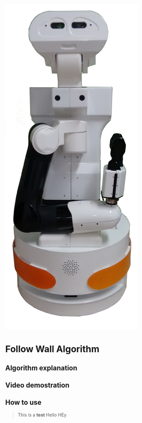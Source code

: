 
![Tiago logo](/logo.png)
# Follow Wall Algorithm

## Algorithm explanation

## Video demostration

## How to use
> This is a **test**
> Hello 
> HEy
